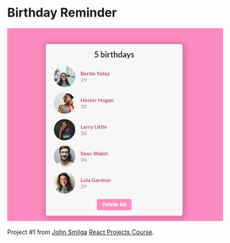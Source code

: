 # Birthday Reminder

<img src="./docs/1-birthday-reminder.png" width="500"/>

Project #1 from [John Smilga](https://github.com/john-smilga) [React Projects Course](https://www.udemy.com/course/react-tutorial-and-projects-course/).
